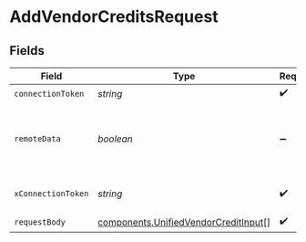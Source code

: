 # AddVendorCreditsRequest


## Fields

| Field                                                                                        | Type                                                                                         | Required                                                                                     | Description                                                                                  |
| -------------------------------------------------------------------------------------------- | -------------------------------------------------------------------------------------------- | -------------------------------------------------------------------------------------------- | -------------------------------------------------------------------------------------------- |
| `connectionToken`                                                                            | *string*                                                                                     | :heavy_check_mark:                                                                           | N/A                                                                                          |
| `remoteData`                                                                                 | *boolean*                                                                                    | :heavy_minus_sign:                                                                           | Set to true to include data from the original Accounting software.                           |
| `xConnectionToken`                                                                           | *string*                                                                                     | :heavy_check_mark:                                                                           | The connection token                                                                         |
| `requestBody`                                                                                | [components.UnifiedVendorCreditInput](../../models/components/unifiedvendorcreditinput.md)[] | :heavy_check_mark:                                                                           | N/A                                                                                          |